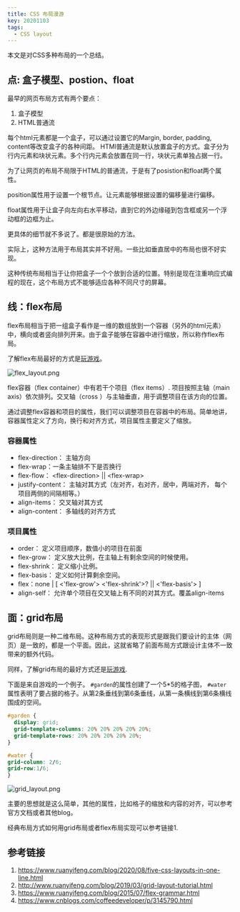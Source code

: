 ```yaml
---
title: CSS 布局漫游
key: 20201103
tags:
  - CSS layout
---
```


本文是对CSS多种布局的一个总结。

<!--more-->

## 点: 盒子模型、postion、float

最早的网页布局方式有两个要点：

  1. 盒子模型
  2. HTML普通流

每个html元素都是一个盒子，可以通过设置它的Margin, border, padding, content等改变盒子的各种间距。
HTMl普通流是默认放置盒子的方式。盒子分为行内元素和块状元素。多个行内元素会放置在同一行，块状元素单独占据一行。

为了让网页的布局不局限于HTML的普通流，于是有了posistion和float两个属性。

position属性用于设置一个根节点。让元素能够根据设置的偏移量进行偏移。

float属性用于让盒子向左向右水平移动，直到它的外边缘碰到包含框或另一个浮动框的边框为止。

更具体的细节就不多说了。都是很原始的方法。

实际上，这种方法用于布局其实并不好用。一些比如垂直居中的布局也很不好实现。

这种传统布局相当于让你把盒子一个个放到合适的位置。特别是现在注重响应式编程的现在，这个布局方式不能够适应各种不同尺寸的屏幕。

## 线：flex布局

flex布局相当于把一组盒子看作是一维的数组放到一个容器（另外的html元素）中，横向或者竖向排列开来。由于盒子能够在容器中进行缩放，所以称作flex布局。

了解flex布局最好的方式是[玩游戏](https://flexboxfroggy.com/)。

![flex_layout.png](https://raw.githubusercontent.com/fzp/fzp.github.io/master/_posts_data/2020-11-3-css-layout-guide/flex_layout.png)

flex容器（flex container）中有若干个项目（flex items）. 项目按照主轴（main axis）依次排列。交叉轴（cross ）与主轴垂直，用于调整项目在该方向的位置。

通过调整flex容器和项目的属性，我们可以调整项目在容器中的布局。简单地讲，容器属性定义了方向，换行和对齐方式，项目属性主要定义了缩放。

### 容器属性

* flex-direction： 主轴方向
* flex-wrap：一条主轴排不下是否换行
* flex-flow： \<flex-direction\> \|\| \<flex-wrap\>
* justify-content： 主轴对其方式（左对齐，右对齐，居中，两端对齐， 每个项目两侧的间隔相等。）
* align-items： 交叉轴对其方式
* align-content： 多轴线的对齐方式

### 项目属性

* order： 定义项目顺序，数值小的项目在前面
* flex-grow： 定义放大比例，在主轴上有剩余空间的时候使用。
* flex-shrink： 定义缩小比例。
* flex-basis： 定义如何计算剩余空间。
* flex：none \| [ \<'flex-grow'\> \<'flex-shrink'\>? \|\| \<'flex-basis'\> ]
* align-self： 允许单个项目在交叉轴上有不同的对其方式。覆盖align-items

## 面：grid布局

grid布局则是一种二维布局。这种布局方式的表现形式是跟我们要设计的主体（网页）是一致的，都是一个平面。因此，这就省略了前面布局方式跟设计主体不一致带来的额外代码。

同样，了解grid布局的最好方式还是[玩游戏](https://codepip.com/games/grid-garden/).

下面是来自游戏的一个例子。 `#garden`的属性创建了一个5*5的格子图， `#water`属性表明了要占据的格子。从第2条垂线到第6条垂线，从第一条横线到第6条横线围成的空间。

``` CSS
#garden {
  display: grid;
  grid-template-columns: 20% 20% 20% 20% 20%;
  grid-template-rows: 20% 20% 20% 20% 20%;
}

#water {
grid-column: 2/6;
grid-row:1/6;
}
```

![grid_layout.png](https://raw.githubusercontent.com/fzp/fzp.github.io/master/_posts_data/2020-11-3-css-layout-guide/grid_layout.png)

主要的思想就是这么简单，其他的属性，比如格子的缩放和内容的对齐，可以参考官方文档或者其他blog。

经典布局方式如何用grid布局或者flex布局实现可以参考链接1.

## 参考链接

1. https://www.ruanyifeng.com/blog/2020/08/five-css-layouts-in-one-line.html
2. http://www.ruanyifeng.com/blog/2019/03/grid-layout-tutorial.html
3. https://www.ruanyifeng.com/blog/2015/07/flex-grammar.html
4. https://www.cnblogs.com/coffeedeveloper/p/3145790.html
